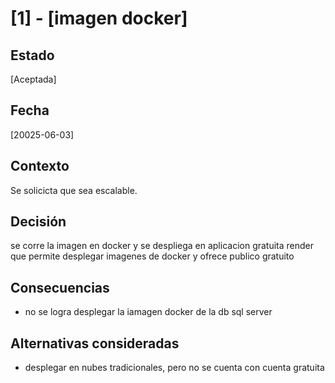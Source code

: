 # [1] - [imagen docker]

## Estado
[Aceptada]

## Fecha
[20025-06-03]

## Contexto
Se solicicta que sea escalable.
 

## Decisión
se corre la imagen en docker y se despliega en aplicacion gratuita render que permite desplegar imagenes de docker y ofrece publico gratuito

## Consecuencias
- no se logra desplegar la iamagen docker de la db sql server

## Alternativas consideradas
- desplegar en nubes tradicionales, pero no se cuenta con cuenta gratuita
